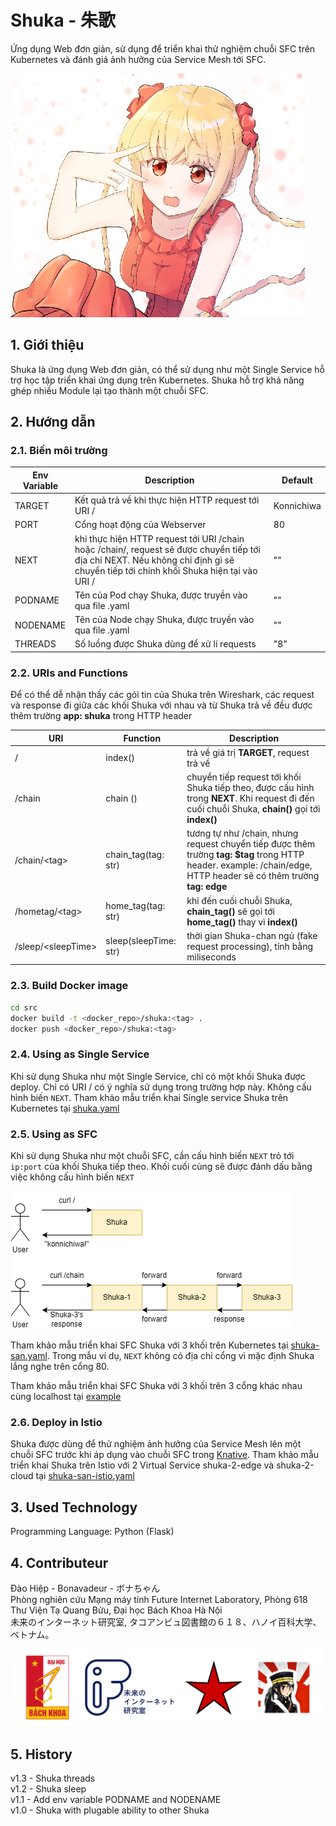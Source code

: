 # Shuka - 朱歌

Ứng dụng Web đơn giản, sử dụng để triển khai thử nghiệm chuỗi SFC trên Kubernetes và đánh giá ảnh hưởng của Service Mesh tới SFC.

![](img/shuka.jpg)

## 1. Giới thiệu

Shuka là ứng dụng Web đơn giản, có thể sử dụng như một Single Service hỗ trợ học tập triển khai ứng dụng trên Kubernetes. Shuka hỗ trợ khả năng ghép nhiều Module lại tạo thành một chuỗi SFC. 

## 2. Hướng dẫn

### 2.1. Biến môi trường

| Env Variable | Description | Default |
| --- | --- | --- |
| TARGET | Kết quả trả về khi thực hiện HTTP request tới URI / | Konnichiwa |
| PORT | Cổng hoạt động của Webserver | 80 |
| NEXT | khi thực hiện HTTP request tới URI /chain hoặc /chain/<param>, request sẽ được chuyển tiếp tới địa chỉ NEXT. Nếu không chỉ định gì sẽ chuyển tiếp tới chính khối Shuka hiện tại vào URI / | "" |
| PODNAME | Tên của Pod chạy Shuka, được truyền vào qua file .yaml | "" |
| NODENAME | Tên của Node chạy Shuka, được truyền vào qua file .yaml | "" |
| THREADS | Số luồng được Shuka dùng để xử lí requests | "8" |

### 2.2. URIs and Functions

Để có thể dễ nhận thấy các gói tin của Shuka trên Wireshark, các request và response đi giữa các khối Shuka với nhau và từ Shuka trả về đều được thêm trường **app: shuka** trong HTTP header

| URI | Function | Description |
| --- | --- | --- |
| / | index() | trả về giá trị **TARGET**, request trả về |
| /chain | chain () | chuyển tiếp request tới khối Shuka tiếp theo, được cấu hình trong **NEXT**. Khi request đi đến cuối chuỗi Shuka, **chain()** gọi tới **index()** |
| /chain/&lt;tag> | chain_tag(tag: str) | tương tự như /chain, nhưng request chuyển tiếp được thêm trường **tag: $tag** trong HTTP header. example: /chain/edge, HTTP header sẽ có thêm trường **tag: edge**
| /hometag/&lt;tag> | home_tag(tag: str) | khi đến cuối chuỗi Shuka, **chain_tag()** sẽ gọi tới **home_tag()** thay vì **index()**
| /sleep/&lt;sleepTime> | sleep(sleepTime: str) | thời gian Shuka-chan ngủ (fake request processing), tính bằng miliseconds

### 2.3. Build Docker image

```bash
cd src
docker build -t <docker_repo>/shuka:<tag> .
docker push <docker_repo>/shuka:<tag>
```

### 2.4. Using as Single Service

Khi sử dụng Shuka như một Single Service, chỉ có một khối Shuka được deploy. Chỉ có URI / có ý nghĩa sử dụng trong trường hợp này. Không cấu hình biến `NEXT`. Tham khảo mẫu triển khai Single service Shuka trên Kubernetes tại [shuka.yaml](k8s/shuka.yaml)

### 2.5. Using as SFC

Khi sử dụng Shuka như một chuỗi SFC, cần cấu hình biến `NEXT` trỏ tới `ip:port` của khối Shuka tiếp theo. Khối cuối cùng sẽ được đánh dấu bằng việc không cấu hình biến `NEXT`

![](img/SFC.png)

Tham khảo mẫu triển khai SFC Shuka với 3 khối trên Kubernetes tại [shuka-san.yaml](k8s/shuka-san.yaml). Trong mẫu ví dụ, `NEXT` không có địa chỉ cổng vì mặc định Shuka lắng nghe trên cổng 80.

Tham khảo mẫu triển khai SFC Shuka với 3 khối trên 3 cổng khác nhau cùng localhost tại [example](example/)

### 2.6. Deploy in Istio

Shuka được dùng để thử nghiệm ảnh hưởng của Service Mesh lên một chuỗi SFC trước khi áp dụng vào chuỗi SFC trong [Knative](https://knative.dev). Tham khảo mẫu triển khai Shuka trên Istio với 2 Virtual Service shuka-2-edge và shuka-2-cloud tại [shuka-san-istio.yaml]()

## 3. Used Technology

Programming Language: Python (Flask)

## 4. Contributeur

Đào Hiệp - Bonavadeur - ボナちゃん  
Phòng nghiên cứu Mạng máy tính Future Internet Laboratory, Phòng 618 Thư Viện Tạ Quang Bửu, Đại học Bách Khoa Hà Nội  
未来のインターネット研究室, タコアンビュ図書館の６１８、ハノイ百科大学、ベトナム。  

![](img/github-wp.png)

## 5. History

v1.3 - Shuka threads  
v1.2 - Shuka sleep  
v1.1 - Add env variable PODNAME and NODENAME  
v1.0 - Shuka with plugable ability to other Shuka  